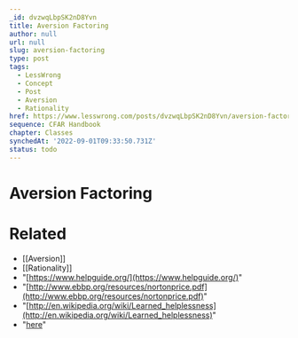 ```yaml
---
_id: dvzwqLbpSK2nD8Yvn
title: Aversion Factoring
author: null
url: null
slug: aversion-factoring
type: post
tags:
  - LessWrong
  - Concept
  - Post
  - Aversion
  - Rationality
href: https://www.lesswrong.com/posts/dvzwqLbpSK2nD8Yvn/aversion-factoring
sequence: CFAR Handbook
chapter: Classes
synchedAt: '2022-09-01T09:33:50.731Z'
status: todo
---
```


# Aversion Factoring


# Related

- [[Aversion]]
- [[Rationality]]
- "[https://www.helpguide.org/](https://www.helpguide.org/)"
- "[http://www.ebbp.org/resources/nortonprice.pdf](http://www.ebbp.org/resources/nortonprice.pdf)"
- "[http://en.wikipedia.org/wiki/Learned_helplessness](http://en.wikipedia.org/wiki/Learned_helplessness)"
- "[here](https://www.lesswrong.com/s/evLkoqsbi79AnM5sz)"